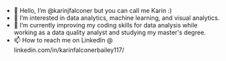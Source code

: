 - 👋 Hello, I’m @karinjfalconer but you can call me Karin :)
- 👀 I’m interested in data analytics, machine learning, and visual analytics.
- 🌱 I’m currently improving my coding skills for data analysis while working as a data quality analyst and studying my master's degree.
- 📫 How to reach me on LinkedIn @ linkedin.com/in/karinfalconerbailey117/

<!---
karinjfalconer/karinjfalconer is a ✨ special ✨ repository because its `README.md` (this file) appears on your GitHub profile.
You can click the Preview link to take a look at your changes.
--->
